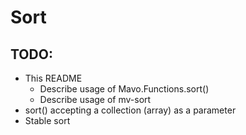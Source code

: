 # Sort

## TODO:
- This README
	- Describe usage of Mavo.Functions.sort()
	- Describe usage of mv-sort
- sort() accepting a collection (array) as a parameter
- Stable sort
